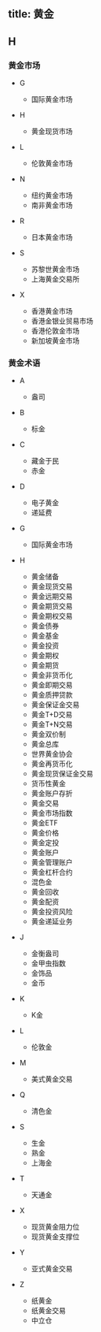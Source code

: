 title: 黄金
------------------------------------
<!-- zh-CN:+ -->
## H

### 黄金市场

- G

	- 国际黄金市场

- H

	- 黄金现货市场

- L

	- 伦敦黄金市场

- N

	- 纽约黄金市场
	- 南非黄金市场

- R

	- 日本黄金市场

- S

	- 苏黎世黄金市场
	- 上海黄金交易所

- X

	- 香港黄金市场
	- 香港金银业贸易市场
	- 香港伦敦金市场
	- 新加坡黄金市场

### 黄金术语

- A

	- 盎司

- B

	- 标金

- C

	- 藏金于民
	- 赤金

- D

	- 电子黄金
	- 递延费

- G

	- 国际黄金市场

- H

	- 黄金储备
	- 黄金现货交易
	- 黄金远期交易
	- 黄金期货交易
	- 黄金期权交易
	- 黄金债券
	- 黄金基金
	- 黄金投资
	- 黄金期权
	- 黄金期货
	- 黄金非货币化
	- 黄金即期交易
	- 黄金质押贷款
	- 黄金保证金交易
	- 黄金T+D交易
	- 黄金T+N交易
	- 黄金双价制
	- 黄金总库
	- 世界黄金协会
	- 黄金再货币化
	- 黄金现货保证金交易
	- 货币性黄金
	- 黄金账户存折
	- 黄金交易
	- 黄金市场指数
	- 黄金ETF
	- 黄金价格
	- 黄金定投
	- 黄金账户
	- 黄金管理账户
	- 黄金杠杆合约
	- 混色金
	- 黄金回收
	- 黄金配资
	- 黄金投资风险
	- 黄金递延业务

- J

	- 金衡盎司
	- 金甲虫指数
	- 金饰品
	- 金币

- K

	- K金

- L

	- 伦敦金

- M

	- 美式黄金交易

- Q

	- 清色金

- S

	- 生金
	- 熟金
	- 上海金

- T

	- 天通金

- X

	- 现货黄金阻力位
	- 现货黄金支撑位

- Y

	- 亚式黄金交易

- Z

	- 纸黄金
	- 纸黄金交易
	- 中立仓

<!-- zh-CN:- -->
